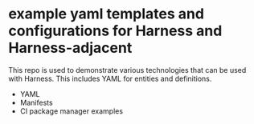 # example yaml templates and configurations for Harness and Harness-adjacent 

This repo is used to demonstrate various technologies that can be used with Harness.
This includes YAML for entities and definitions.

- YAML
- Manifests
- CI package manager examples
